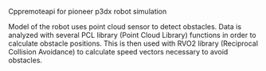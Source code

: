 

Cppremoteapi for pioneer p3dx robot simulation

Model of the robot uses point cloud sensor to detect obstacles. Data is analyzed with several PCL library (Point Cloud Library) functions 
in order to calculate obstacle positions. This is then used with RVO2 library (Reciprocal Collision Avoidance) to calculate speed
vectors necessary to avoid obstacles.
